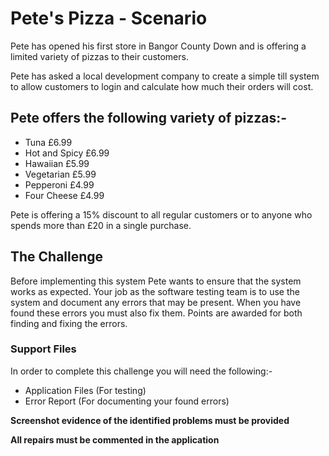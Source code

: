 # Pete's Pizza - Scenario
Pete has opened his first store in Bangor County Down and is offering a limited variety of pizzas to their customers. 

Pete has asked a local development company to create a simple till system to allow customers to login and calculate how much their orders will cost. 

## Pete offers the following variety of pizzas:-

-   Tuna                   £6.99
-   Hot and Spicy          £6.99
-   Hawaiian               £5.99
-   Vegetarian             £5.99
-   Pepperoni              £4.99
-   Four Cheese            £4.99

Pete is offering a 15% discount to all regular customers or to anyone who spends more than £20 in a single purchase. 

## The Challenge
Before implementing this system Pete wants to ensure that the system works as expected. Your job as the software testing team is to use the system and document any errors that may be present. When you have found these errors you must also fix them. Points are awarded for both finding and fixing the errors. 

### Support Files
In order to complete this challenge you will need the following:-

- Application Files (For testing)
- Error Report (For documenting your found errors)

**Screenshot evidence of the identified problems must be provided**

**All repairs must be commented in the application**
